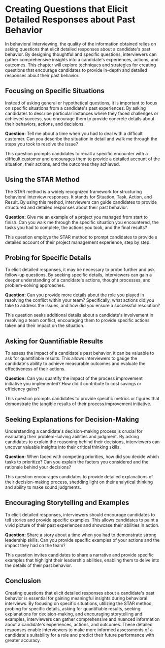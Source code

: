 Creating Questions that Elicit Detailed Responses about Past Behavior
==============================================================================

In behavioral interviewing, the quality of the information obtained relies on asking questions that elicit detailed responses about a candidate's past behavior. By designing thoughtful and specific questions, interviewers can gather comprehensive insights into a candidate's experiences, actions, and outcomes. This chapter will explore techniques and strategies for creating questions that encourage candidates to provide in-depth and detailed responses about their past behavior.

Focusing on Specific Situations
-------------------------------

Instead of asking general or hypothetical questions, it is important to focus on specific situations from a candidate's past experiences. By asking candidates to describe particular instances where they faced challenges or achieved success, you encourage them to provide concrete details about their behaviors, actions, and decisions.

**Question:** Tell me about a time when you had to deal with a difficult customer. Can you describe the situation in detail and walk me through the steps you took to resolve the issue?

This question prompts candidates to recall a specific encounter with a difficult customer and encourages them to provide a detailed account of the situation, their actions, and the outcomes they achieved.

Using the STAR Method
---------------------

The STAR method is a widely recognized framework for structuring behavioral interview responses. It stands for Situation, Task, Action, and Result. By using this method, interviewers can guide candidates to provide structured and detailed responses about their past behavior.

**Question:** Give me an example of a project you managed from start to finish. Can you walk me through the specific situation you encountered, the tasks you had to complete, the actions you took, and the final results?

This question employs the STAR method to prompt candidates to provide a detailed account of their project management experience, step by step.

Probing for Specific Details
----------------------------

To elicit detailed responses, it may be necessary to probe further and ask follow-up questions. By seeking specific details, interviewers can gain a deeper understanding of a candidate's actions, thought processes, and problem-solving approaches.

**Question:** Can you provide more details about the role you played in resolving the conflict within your team? Specifically, what actions did you take to address the issues, and how did you ensure a successful resolution?

This question seeks additional details about a candidate's involvement in resolving a team conflict, encouraging them to provide specific actions taken and their impact on the situation.

Asking for Quantifiable Results
-------------------------------

To assess the impact of a candidate's past behavior, it can be valuable to ask for quantifiable results. This allows interviewers to gauge the candidate's ability to achieve measurable outcomes and evaluate the effectiveness of their actions.

**Question:** Can you quantify the impact of the process improvement initiative you implemented? How did it contribute to cost savings or efficiency gains?

This question prompts candidates to provide specific metrics or figures that demonstrate the tangible results of their process improvement initiative.

Seeking Explanations for Decision-Making
----------------------------------------

Understanding a candidate's decision-making process is crucial for evaluating their problem-solving abilities and judgment. By asking candidates to explain the reasoning behind their decisions, interviewers can uncover valuable insights into their critical thinking skills.

**Question:** When faced with competing priorities, how did you decide which tasks to prioritize? Can you explain the factors you considered and the rationale behind your decisions?

This question encourages candidates to provide detailed explanations of their decision-making process, shedding light on their analytical thinking and ability to make sound judgments.

Encouraging Storytelling and Examples
-------------------------------------

To elicit detailed responses, interviewers should encourage candidates to tell stories and provide specific examples. This allows candidates to paint a vivid picture of their past experiences and showcase their abilities in action.

**Question:** Share a story about a time when you had to demonstrate strong leadership skills. Can you provide specific examples of your actions and the impact they had on the team?

This question invites candidates to share a narrative and provide specific examples that highlight their leadership abilities, enabling them to delve into the details of their past behavior.

Conclusion
----------

Creating questions that elicit detailed responses about a candidate's past behavior is essential for gaining meaningful insights during behavioral interviews. By focusing on specific situations, utilizing the STAR method, probing for specific details, asking for quantifiable results, seeking explanations for decision-making, and encouraging storytelling and examples, interviewers can gather comprehensive and nuanced information about a candidate's experiences, actions, and outcomes. These detailed responses enable interviewers to make more informed assessments of a candidate's suitability for a role and predict their future performance with greater accuracy.
